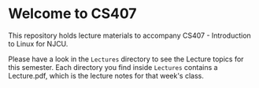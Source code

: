 # Welcome to CS407

This repository holds lecture materials to accompany CS407 - Introduction to
Linux for NJCU.

Please have a look in the `Lectures` directory to see the Lecture topics for
this semester. Each directory you find inside `Lectures` contains a Lecture.pdf,
which is the lecture notes for that week's class.
